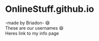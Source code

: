 # OnlineStuff.github.io
-made by Briadon-
:smile:<br>These are our usernames :smile:
<br>Heres link to my info page<br>

